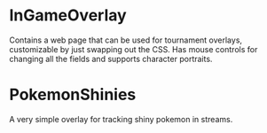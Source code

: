 # InGameOverlay

Contains a web page that can be used for tournament overlays, customizable by just swapping out the CSS. Has mouse controls for changing all the fields and supports character portraits.

# PokemonShinies

A very simple overlay for tracking shiny pokemon in streams.
